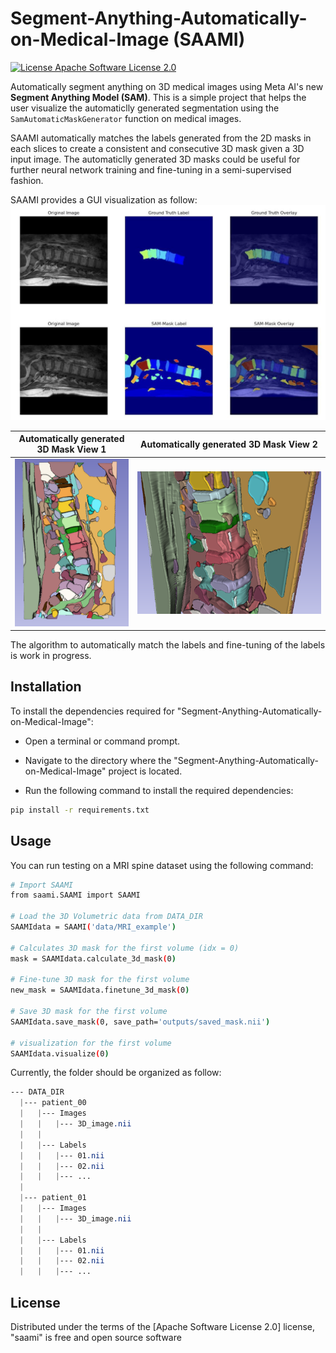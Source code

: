 # Segment-Anything-Automatically-on-Medical-Image (SAAMI)

[![License Apache Software License 2.0](https://img.shields.io/pypi/l/napari-sam.svg?color=green)](https://github.com/MIC-DKFZ/napari-sam/raw/main/LICENSE)

Automatically segment anything on 3D medical images using Meta AI's new **Segment Anything Model (SAM)**. This is a simple project that helps the user visualize the automaticlly generated segmentation using the ``SamAutomaticMaskGenerator`` function on medical images. 



SAAMI automatically matches the labels generated from the 2D masks in each slices to create a consistent and consecutive 3D mask given a 3D input image. The automaticlly generated 3D masks could be useful for further neural network training and fine-tuning in a semi-supervised fashion.



SAAMI provides a GUI visualization as follow:
![](images/spine_example.png)

Automatically generated 3D Mask View 1             |  Automatically generated 3D Mask View 2 
:-------------------------:|:-------------------------:
![](images/3d_automatic_mask_01.png)  |  ![](images/3d_automatic_mask_02.png)


The algorithm to automatically match the labels and fine-tuning of the labels is work in progress.

## Installation

To install the dependencies required for "Segment-Anything-Automatically-on-Medical-Image":

- Open a terminal or command prompt.

- Navigate to the directory where the "Segment-Anything-Automatically-on-Medical-Image" project is located.

- Run the following command to install the required dependencies:

```bash
pip install -r requirements.txt
```

## Usage

You can run testing on a MRI spine dataset using the following command:
```bash
# Import SAAMI 
from saami.SAAMI import SAAMI

# Load the 3D Volumetric data from DATA_DIR 
SAAMIdata = SAAMI('data/MRI_example')

# Calculates 3D mask for the first volume (idx = 0)
mask = SAAMIdata.calculate_3d_mask(0)

# Fine-tune 3D mask for the first volume
new_mask = SAAMIdata.finetune_3d_mask(0)

# Save 3D mask for the first volume
SAAMIdata.save_mask(0, save_path='outputs/saved_mask.nii')

# visualization for the first volume
SAAMIdata.visualize(0)

```
Currently, the folder should be organized as follow: 

```css
--- DATA_DIR
  |--- patient_00
  |   |--- Images
  |   |   |--- 3D_image.nii
  |   |
  |   |--- Labels
  |   |   |--- 01.nii
  |   |   |--- 02.nii
  |   |   |--- ...
  |   
  |--- patient_01
  |   |--- Images
  |   |   |--- 3D_image.nii
  |   |
  |   |--- Labels
  |   |   |--- 01.nii
  |   |   |--- 02.nii
  |   |   |--- ...
```

## License

Distributed under the terms of the [Apache Software License 2.0] license,
"saami" is free and open source software

